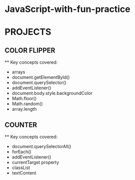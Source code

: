 # JavaScript-with-fun-practice

# PROJECTS

## COLOR FLIPPER

\*\* Key concepts covered:

- arrays
- document.getElementById()
- document.querySelector()
- addEventListener()
- document.body.style.backgroundColor
- Math.floor()
- Math.random()
- array.length

## COUNTER

\*\* Key concepts covered:

- document.querySelectorAll()
- forEach()
- addEventListener()
- currentTarget property
- classList
- textContent

